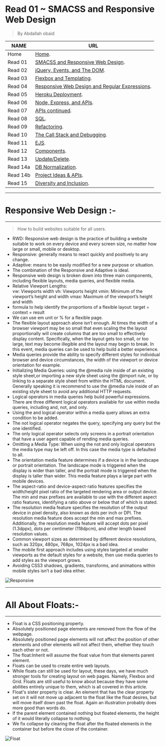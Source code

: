 # Read 01 ~ SMACSS and Responsive Web Design
> By Abdallah obaid

**NAME**     | **URL**
------------ | -------------
Home         | [Home](https://abdallah-obaid.github.io/reading-notes-301/).
 Read 01     | [SMACSS and Responsive Web Design](https://abdallah-obaid.github.io/reading-notes-301/class-01).
 Read 02     | [jQuery, Events, and The DOM](https://abdallah-obaid.github.io/reading-notes-301/class-02).
 Read 03     | [Flexbox and Templating](https://abdallah-obaid.github.io/reading-notes-301/class-03).
 Read 04     | [Responsive Web Design and Regular Expressions](https://abdallah-obaid.github.io/reading-notes-301/class-04).
 Read 05     | [Heroku Deployment](https://abdallah-obaid.github.io/reading-notes-301/class-05).
 Read 06     | [Node, Express, and APIs](https://abdallah-obaid.github.io/reading-notes-301/class-06).
 Read 07     | [APIs continued](https://abdallah-obaid.github.io/reading-notes-301/class-07).
 Read 08     | [SQL](https://abdallah-obaid.github.io/reading-notes-301/class-08).
 Read 09     | [Refactoring](https://abdallah-obaid.github.io/reading-notes-301/class-09).
 Read 10     | [The Call Stack and Debugging](https://abdallah-obaid.github.io/reading-notes-301/class-10).
 Read 11     | [EJS](https://abdallah-obaid.github.io/reading-notes-301/class-11).
 Read 12     | [Components](https://abdallah-obaid.github.io/reading-notes-301/class-12).
 Read 13     | [Update/Delete](https://abdallah-obaid.github.io/reading-notes-301/class-13).
 Read 14a    | [DB Normalization](https://abdallah-obaid.github.io/reading-notes-301/class-14a).
 Read 14b    | [Project Ideas & APIs](https://abdallah-obaid.github.io/reading-notes-301/class-14b).
 Read 15     | [Diversity and Inclusion](https://abdallah-obaid.github.io/reading-notes-301/class-15).

 
----------------------------------
# Responsive Web Design :-
----------------------------------
  > How to build websites suitable for all users.
 * RWD: Responsive web design is the practice of building a website suitable to work on every device and every screen size, no matter how large or small, mobile or desktop.
 * Responsive: generally means to react quickly and positively to any change.
 * Adaptive: means to be easily modified for a new purpose or situation.
 * The combination of the Responsive and Adaptive is ideal. 
 * Responsive web design is broken down into three main components, including flexible layouts, media queries, and flexible media.
 * Relative Viewport Lengths:  
   vw: Viewports width 
   vh: Viewports height 
   vmin: Minimum of the viewport’s height and width
   vmax: Maximum of the viewport’s height and width
 * formula to help identify the proportions of a flexible layout: target ÷ context = result
 * We can use em unit or % for a flexible page.
 * The flexible layout approach alone isn’t enough. At times the width of a browser viewport may be so small that even scaling the the layout proportionally will create columns that are too small to effectively display content. Specifically, when the layout gets too small, or too large, text may become illegible and the layout may begin to break. In this event, media queries can be used to help build a better experience.
 * Media queries provide the ability to specify different styles for individual browser and device circumstances, the width of the viewport or device orientation for example.
 * Initializing Media Queries: using the @media rule inside of an existing style sheet,or importing a new style sheet using the @import rule, or by linking to a separate style sheet from within the HTML document. Generally speaking it is recommend to use the @media rule inside of an existing style sheet to avoid any additional HTTP requests.
 * Logical operators in media queries help build powerful expressions. There are three different logical operators available for use within media queries, including and, not, and only.
 * Using the and logical operator within a media query allows an extra condition to be added.
 * The not logical operator negates the query, specifying any query but the one identified.
 * The only logical operator selects only screens in a portrait orientation that have a user agent capable of rending media queries.
 * Omitting a Media Type: When using the not and only logical operators the media type may be left off. In this case the media type is defaulted to all.
 * The orientation media feature determines if a device is in the landscape or portrait orientation. The landscape mode is triggered when the display is wider than taller, and the portrait mode is triggered when the display is taller than wider. This media feature plays a large part with mobile devices.
 * The aspect-ratio and device-aspect-ratio features specifies the width/height pixel ratio of the targeted rendering area or output device. The min and max prefixes are available to use with the different aspect ratio features, identifying a ratio above or below that of which is stated.
 * The resolution media feature specifies the resolution of the output device in pixel density, also known as dots per inch or DPI. The resolution media feature does accept the min and max prefixes. Additionally, the resolution media feature will accept dots per pixel (1.3dppx), dots per centimeter (118dpcm), and other length based resolution values.
 * Common viewport sizes as determined by different device resolutions, such as 320px, 480px, 768px, 1024px is a bad idea.
 * The mobile first approach includes using styles targeted at smaller viewports as the default styles for a website, then use media queries to add styles as the viewport grows.
 * Avoiding CSS3 shadows, gradients, transforms, and animations within mobile styles isn’t a bad idea either.

![Responsive](https://i.pinimg.com/originals/f4/7f/d8/f47fd896add554744b4114d964b61b41.gif)

----------------------------------
# All About Floats:-
----------------------------------
* Float is a CSS positioning property. 
* Absolutely positioned page elements are removed from the flow of the webpage.
* Absolutely positioned page elements will not affect the position of other elements and other elements will not affect them, whether they touch each other or not.
* The float:Inherit will assume the float value from that elements parent element.
* Floats can be used to create entire web layouts.
* While floats can still be used for layout, these days, we have much stronger tools for creating layout on web pages. Namely, Flexbox and Grid. Floats are still useful to know about because they have some abilities entirely unique to them, which is all covered in this article.
* Float's sister property is clear. An element that has the clear property set on it will not move up adjacent to the float like the float desires, but will move itself down past the float. Again an illustration probably does more good than words do.
* If the parent element contained nothing but floated elements, the height of it would literally collapse to nothing.
* We fix collapse by clearing the float after the floated elements in the container but before the close of the container.


![Float](https://bitsofco.de/img/blog/28/float-problem.gif)